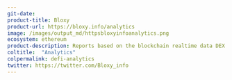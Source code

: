 ```yaml
---
git-date: 
product-title: Bloxy
product-url: https://bloxy.info/analytics
image: /images/output_md/httpsbloxyinfoanalytics.png
ecosystem: ethereum
product-description: Reports based on the blockchain realtime data DEX Trades Analysis, DEX Arbitrage Analysis, Margin Trade Positions.  
coltitle:  "Analytics"
colpermalink: defi-analytics
twitter: https://twitter.com/Bloxy_info
---
```

